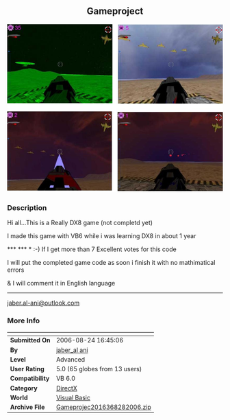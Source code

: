 ﻿<div align="center">

## Gameproject

<img src="PIC2006828133410272.JPG">
</div>

### Description

Hi all...This is a Really DX8 game (not completd yet)

I made this game with VB6 while i was learning DX8 in about 1 year

*** *** * :-) If I get more than 7 Excellent votes for this code

I will put the completed game code as soon i finish it with no mathimatical errors

&amp; I will comment it in English language

*** *** *

jaber.al-ani@outlook.com

### More Info
 


<span>             |<span>
---                |---
**Submitted On**   |2006-08-24 16:45:06
**By**             |[jaber\_al ani](https://github.com/Planet-Source-Code/PSCIndex/blob/master/ByAuthor/jaber-al-ani.md)
**Level**          |Advanced
**User Rating**    |5.0 (65 globes from 13 users)
**Compatibility**  |VB 6\.0
**Category**       |[DirectX](https://github.com/Planet-Source-Code/PSCIndex/blob/master/ByCategory/directx__1-44.md)
**World**          |[Visual Basic](https://github.com/Planet-Source-Code/PSCIndex/blob/master/ByWorld/visual-basic.md)
**Archive File**   |[Gameprojec2016368282006\.zip](https://github.com/Planet-Source-Code/jaber-al-ani-gameproject__1-66399/archive/master.zip)








